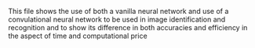 This file shows the use of both a vanilla neural network and use of a convulational neural network to be used in image identification and recognition and to show its difference in both accuracies and efficiency in the aspect of time and computational price
